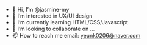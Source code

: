 - 👋 Hi, I’m @jasmine-my
- 👀 I’m interested in UX/UI design
- 🌱 I’m currently learning HTML/CSS/Javascript
- 💞️ I’m looking to collaborate on ...
- 📫 How to reach me email: yeunk0206@naver.com

<!---
jasmine-my/jasmine-my is a ✨ special ✨ repository because its `README.md` (this file) appears on your GitHub profile.
You can click the Preview link to take a look at your changes.
--->
